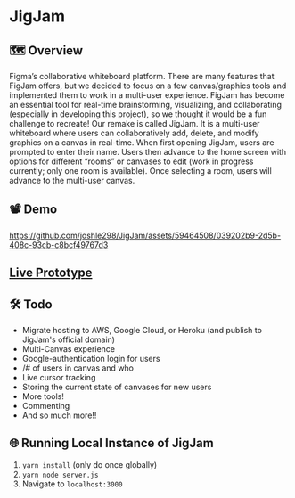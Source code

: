 # JigJam

## 🗺️ Overview
Figma’s collaborative whiteboard platform. There are many features that FigJam offers, but we decided to focus on a few canvas/graphics tools and implemented them to work in a multi-user experience. FigJam has become an essential tool for real-time brainstorming, visualizing, and collaborating (especially in developing this project), so we thought it would be a fun challenge to recreate!
Our remake is called JigJam. It is a multi-user whiteboard where users can collaboratively add, delete, and modify graphics on a canvas in real-time. When first opening JigJam, users are prompted to enter their name. Users then advance to the home screen with options for different “rooms” or canvases to edit (work in progress currently; only one room is available). Once selecting a room, users will advance to the multi-user canvas.  

## 📽️ Demo
https://github.com/joshle298/JigJam/assets/59464508/039202b9-2d5b-408c-93cb-c8bcf49767d3

## [Live Prototype](https://i6.cims.nyu.edu:50001/)

## 🛠️ Todo
- Migrate hosting to AWS, Google Cloud, or Heroku (and publish to JigJam's official domain)
- Multi-Canvas experience
- Google-authentication login for users
- /# of users in canvas and who
- Live cursor tracking
- Storing the current state of canvases for new users
- More tools!
- Commenting
- And so much more!!

## 🌐 Running Local Instance of JigJam
1. `yarn install` (only do once globally)
2. `yarn node server.js`
3. Navigate to `localhost:3000`
